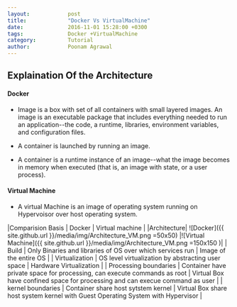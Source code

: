 ```yaml
---
layout:            post
title:             "Docker Vs VirtualMachine"
date:              2016-11-01 15:28:00 +0300
tags:              Docker +VirtualMachine
category:          Tutorial
author:            Poonam Agrawal
---
```

## Explaination Of the Architecture

#### Docker
- Image is a box with set of all containers with small layered images. An image is an executable package that includes everything needed to run an application--the code, a runtime, libraries, environment variables, and configuration files. 

- A container is launched by running an image. 

- A container is a runtime instance of an image--what the image becomes in memory when executed (that is, an image with state, or a user process).

#### Virtual Machine
- A virtual Machine is an image of operating system running on Hypervoisor over host operating system.


|Comparision Basis | Docker | Virtual machine |
|Architecture| ![Docker]({{ site.github.url }}/media/img/Architecture_VM.png   =50x50) |![Virtual Machine]({{ site.github.url }}/media/img/Architecture_VM.png =150x150 )|
| Build   | Only Binaries and libraries of OS over which services run | Image of the entire OS    |
|  Virtualization  |  OS level virtualization by abstracting user space       | Hardware Virtualization    |
| Processing boundaries   | Container have private space for processing, can execute commands as root   |  Virtual Box have confined space for processing and can execue command as user   |
| kernel boundaries   | Container share host sytstem kernel   |  Virtual Box share host system kernel with Guest Operating System with Hypervisor   |







